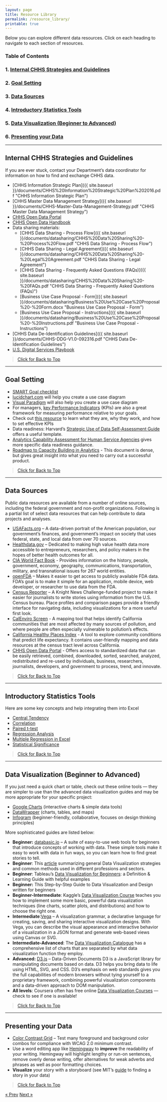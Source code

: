 ```yaml
---
layout: page
title: Resource Library
permalink: /resource_library/
printable: true
---
```

Below you can explore different data resources. Click on each heading to navigate to each section of resources.

<a name="top_7"></a>
### Table of Contents
###   1. [Internal CHHS Strategies and Guidelines](#internal)
###   2. [Goal Setting](#goals)
###   3. [Data Sources](#data)
###   4. [Introductory Statistics Tools](#stats)
###   5. [Data Visualization (Beginner to Advanced)](#visualize)
###   6. [Presenting your Data](#present)

___

## <a name="internal"></a> Internal CHHS Strategies and Guidelines

If you are ever stuck, contact your Department’s data coordinator for information on how to find and exchange CHHS data.

* [CHHS Information Strategic Plan]({{ site.baseurl }}/documents/CHHS%20Information%20Strategic%20Plan%202016.pdf "CHHS Information Strategic Plan")
* [CHHS Master Data Management Strategy]({{ site.baseurl }}/documents/CHHS-Master-Data-Management-Strategy.pdf "CHHS Master Data Management Strategy")
* [CHHS Open Data Portal](https://data.chhs.ca.gov "CHHS Open Data Portal")
* [CHHS Open Data Handbook](https://chhsdata.github.io/opendatahandbook "CHHS Open Data Handbook")
* Data sharing materials:
  * [CHHS Data Sharing - Process Flow]({{ site.baseurl }}/documents/datasharing/CHHS%20Data%20Sharing%20-%20Process%20Flow.pdf "CHHS Data Sharing - Process Flow")
  * [CHHS Data Sharing - Legal Agreement]({{ site.baseurl }}/documents/datasharing/CHHS%20Data%20Sharing%20-%20Legal%20Agreement.pdf "CHHS Data Sharing - Legal Agreement")
  * [CHHS Data Sharing - Frequently Asked Questions (FAQs)]({{ site.baseurl }}/documents/datasharing/CHHS%20Data%20Sharing%20-%20FAQs.pdf "CHHS Data Sharing - Frequently Asked Questions (FAQs)")
  * [Business Use Case Proposal - Form]({{ site.baseurl }}/documents/datasharing/Business%20Use%20Case%20Proposal%20-%20Form.docx "Business Use Case Proposal - Form")
  * [Business Use Case Proposal - Instructions]({{ site.baseurl }}/documents/datasharing/Business%20Use%20Case%20Proposal%20-%20Instructions.pdf "Business Use Case Proposal - Instructions")
* [CHHS Data De-Identification Guidelines]({{ site.baseurl }}/documents/CHHS-DDG-V1.0-092316.pdf "CHHS Data De-Identification Guidelines")
* [U.S. Digital Services Playbook](https://playbook.cio.gov/ "U.S. Digital Services Playbook")

>[Click for Back to Top](#top_7)

___

## <a name="goals"></a>Goal Setting

* [SMART Goal checklist](https://www.mindtools.com/pages/article/smart-goals.htm)
* [lucidchart.com](https://www.lucidchart.com/pages/uml-use-case-diagram) will help you create a use case diagram
* [Visual Paradigm](https://online.visual-paradigm.com/diagrams/solutions/free-use-case-diagram-tool/) will also help you create a use case diagram
* For managers, [key Performance Indicators](http://kpilibrary.com/) (KPIs) are also a great framework for measuring performance relative to your goals. 
* Check out [this resource](https://kpi.org/KPI-Basics) to learn what they are, why they work, and how to set effective KPIs
* Data readiness: Harvard’s [Strategic Use of Data Self-Assessment Guide](https://sdp.cepr.harvard.edu/files/cepr-sdp/files/sdp-rubric-self-asssessment.pdf) offers a useful template.
* [Analytics Capability Assessment for Human Service Agencies](https://chhsdata.github.io/dataplaybook/documents/APHSA-Analytic-Capability-Roadmap-1-0-for-Human-Services-Agencies.pdf) gives more specific data readiness guidance.
* [Roadmap to Capacity Building in Analytics](https://chhsdata.github.io/dataplaybook/documents/APHSA-Roadmap-to-Capacity-Building-in-Analytics-White-Paper.pdf) - This document is dense, but gives great insight into what you need to carry out a successful product.

>[Click for Back to Top](#top_7)

___

## <a name="data"></a>Data Sources

Public data resources are available from a number of online sources, including the federal government and non-profit organizations. Following is a partial list of select data resources that can help contribute to data projects and analyses.

* [USAFacts.org](http://usafacts.org/ "USAFacts.org") – A data-driven portrait of the American population, our government’s finances, and government’s impact on society that uses federal, state, and local data from over 70 sources.
* [Healthdata.gov](https://www.healthdata.gov/ "Healthdata.gov") – Dedicated to making high value health data more accessible to entrepreneurs, researchers, and policy makers in the hopes of better health outcomes for all.
* [CIA World Fact Book](https://www.cia.gov/library/publications/the-world-factbook/ "CIA World Fact Book") - Provides information on the history, people, government, economy, geography, communications, transportation, military, and transnational issues for 267 world entities.
* [openFDA](https://open.fda.gov/ "openFDA") – Makes it easier to get access to publicly available FDA data. FDA’s goal is to make it simple for an application, mobile device, web developer, or researcher to use data from the FDA.
* [Census Reporter](https://censusreporter.org/ "Census Reporter") – A Knight News Challenge-funded project to make it easier for journalists to write stories using information from the U.S. Census bureau. Place profiles and comparison pages provide a friendly interface for navigating data, including visualizations for a more useful first look.
* [CalEnviro Screen](https://oehha.ca.gov/calenviroscreen "CalEnviro Screen") - A mapping tool that helps identify California communities that are most affected by many sources of pollution, and where people are often especially vulnerable to pollution’s effects.
* [California Healthy Places Index](https://healthyplacesindex.org/ "California Healthy Places Index") - A tool to explore community conditions that predict life expectancy. It contains user-friendly mapping and data resources at the census tract level across California. 
* [CHHS Open Data Portal](https://data.chhs.ca.gov/ "CHHS Open Data Portal") - Offers access to standardized data that can be easily retrieved, combined, downloaded, sorted, searched, analyzed, redistributed and re-used by individuals, business, researchers, journalists, developers, and government to process, trend, and innovate.

>[Click for Back to Top](#top_7)

___

## <a name="stats"></a>Introductory Statistics Tools

Here are some key concepts and help integrating them into Excel
* [Central Tendency](https://statistics.laerd.com/statistical-guides/measures-central-tendency-mean-mode-median.php)
* [Correlation](https://www.excelfunctions.net/excel-correl-function.html)
* [Paired t-test](http://www.real-statistics.com/students-t-distribution/paired-sample-t-test/)
* [Regression Analysis](https://www.qimacros.com/hypothesis-testing/regression/)
* [Multiple Regression in Excel](https://www.businessinsider.com/understand-excel-multiple-regression-2014-10)
* [Statistical Significance](https://hbr.org/2016/02/a-refresher-on-statistical-significance) 

>[Click for Back to Top](#top_7)

___

## <a name="visualize"></a>Data Visualization (Beginner to Advanced)

If you just need a quick chart or table, check out these online tools — they are simpler to use than the advanced data visualization guides and may be more appropriate for your specific project:
 * [Google Charts](https://developers.google.com/chart/) (interactive charts & simple data tools)
 * [DataWrapper](https://www.datawrapper.de) (charts, tables, and maps)
 * [Infogram](https://infogram.com) (beginner-friendly, collaborative, focuses on design thinking principles)

More sophisticated guides are listed below:
* **Beginner:** [databasic.io](https://databasic.io/) – A suite of easy-to-use web tools for beginners that introduce concepts of working with data. These simple tools make it easy to work with data in fun ways, so you can learn how to find great stories to tell.
* **Beginner**: This [article](https://www.qlik.com/us/data-visualization) summarizing general Data Visualization strategies and common methods used in different professions and sectors.
* **Beginner**: Tableau’s [Data Visualization for Beginners](https://www.tableau.com/learn/articles/data-visualization): a Definition & Learning Guide with helpful examples
* **Beginner:** This Step-by-Step Guide to Data Visualization and Design written for beginners
* **Beginner-Intermediate**: Kaggle’s [Data Visualization Course](https://www.kaggle.com/learn/data-visualization) teaches you how to implement some more basic, powerful data visualization techniques (line charts, scatter plots, and distributions) and how to choose the right one.
* **Intermediate**:[Vega](https://vega.github.io/vega/) – A visualization grammar, a declarative language for creating, saving, and sharing interactive visualization designs. With Vega, you can describe the visual appearance and interactive behavior of a visualization in a JSON format and generate web-based views using Canvas or SVG.
* **Intermediate-Advanced**: The [Data Visualization Catalogue](https://datavizcatalogue.com/search.html) has a comprehensive list of charts that are separated by what data visualization function they employ.
* **Advanced:** [D3.js](https://d3js.org/) – Data-Driven Documents D3 is a JavaScript library for manipulating documents based on data. D3 helps you bring data to life using HTML, SVG, and CSS. D3’s emphasis on web standards gives you the full capabilities of modern browsers without tying yourself to a proprietary framework, combining powerful visualization components and a data-driven approach to DOM manipulation.
* **All levels**: Coursera often has free online [Data Visualization Courses](https://www.coursera.org/search?query=data&nbsp;visualization&) — check to see if one is available!

>[Click for Back to Top](#top_7)

___

## <a name="present"></a>Presenting your Data

* [Color Contrast Grid](http://contrast-grid.eightshapes.com/) – Test many foreground and background color combos for compliance with WCAG 2.0 minimum contrast. 
* Use a word editing app like [Hemingway](http://www.hemingwayapp.com) to **improve** the readability of your writing. Hemingway will highlight lengthy or run-on sentences, remove overly dense writing, offer alternatives for weak adverbs and phrases as well as poor formatting choices. 
* **Visualize** your story with a storyboard (see MIT’s [guide](https://datatherapy.org/activities/activity-finding-a-story-in-data/) to finding a story in your data)

>[Click for Back to Top](#top_7)

<!-- Pagination -->
<div class="pagination">
  <a class="pagination-item older" href="{{ site.baseurl }}/action_items">&laquo; Prev</a>
  <a class="pagination-item newer" href="{{ site.baseurl }}/success_stories">Next &raquo;</a>
</div>
